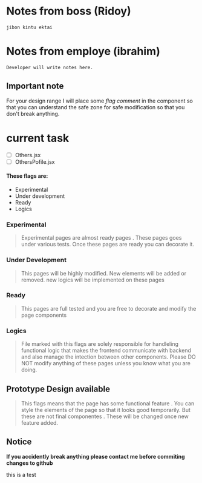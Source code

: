 
# Notes from boss (Ridoy)
    jibon kintu ektai

# Notes from employe (ibrahim)
    Developer will write notes here.

## Important note
For your design range I will place some *flag comment* in the component so that you can understand the safe zone for safe modification so that you don't break anything. 

# current task
- [ ] Others.jsx
- [ ] OthersPofile.jsx

#### These flags are: 
- Experimental 
- Under development
- Ready 
- Logics

### Experimental
> Experimental pages are almost ready pages .
These pages goes under various tests. Once these pages are ready you can decorate it.

### Under Development
> This pages will be highly modified. New elements will be added or removed. new logics will be implemented on these pages

### Ready
> This pages are full tested and you are free to decorate and modify the page components

### Logics
> File marked with this flags are solely responsible for handleling functional logic that makes the frontend communicate with backend and also manage the intection between other components. 
Please DO NOT modify anything of these pages unless you know what you are  doing. 

## Prototype Design available
> This flags means that the page has some functional feature . You can style the elements of the page so that it looks good temporarily. But these are not final componentes . These will be changed once new feature added.



## Notice
**If you accidently break anything please contact me before commiting changes to github**

this is a test 